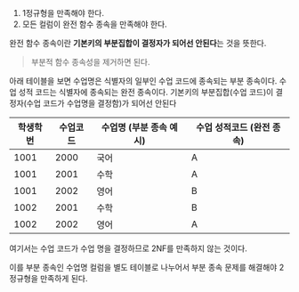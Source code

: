 1. 1정규형을 만족해야 한다.  
2. 모든 컬럼이 완전 함수 종속을 만족해야 한다.

완전 함수 종속이란 **기본키의 부분집합이 결정자가 되어선 안된다**는 것을 뜻한다.
> 부분적 함수 종속성을 제거하면 된다.

아래 테이블을 보면 수업명은 식별자의 일부인 수업 코드에 종속되는 부분 종속이다.
수업 성적 코드는 식별자에 종속되는 완전 종속이다.
기본키의 부분집합(수업 코드)이 결정자(수업 코드가 수업명을 결정함)가 되어선 안된다

| 학생학번 | 수업코드 | 수업명 (부분 종속 예시) | 수업 성적코드 (완전 종속) |
| ---- | ---- | -------------- | --------------- |
| 1001 | 2000 | 국어             | A               |
| 1001 | 2001 | 수학             | A               |
| 1001 | 2002 | 영어             | B               |
| 1002 | 2001 | 수학             | B               |
| 1002 | 2002 | 영어             | A               |
여기서는 수업 코드가 수업 명을 결정하므로 2NF를 만족하지 않는 것이다.

이를 부분 종속인 수업명 컬럼을 별도 테이블로 나누어서 부분 종속 문제를 해결해야 2정규형을 만족하게 된다.